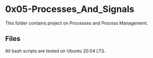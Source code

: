 # 0x05-Processes_And_Signals

This folder contains project on Processes and Process Management.

## Files
All bash scripts are tested on Ubuntu 20.04 LTS.
